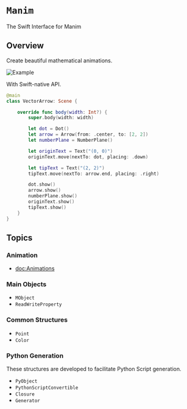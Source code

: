 # ``Manim``

The Swift Interface for Manim

## Overview

Create beautiful mathematical animations.

![Example](VectorArrow)

With Swift-native API.

```swift
@main
class VectorArrow: Scene {

    override func body(width: Int?) {
        super.body(width: width)

        let dot = Dot()
        let arrow = Arrow(from: .center, to: [2, 2])
        let numberPlane = NumberPlane()

        let originText = Text("(0, 0)")
        originText.move(nextTo: dot, placing: .down)

        let tipText = Text("(2, 2)")
        tipText.move(nextTo: arrow.end, placing: .right)

        dot.show()
        arrow.show()
        numberPlane.show()
        originText.show()
        tipText.show()
    }
}
```

## Topics

### Animation

- <doc:Animations>


### Main Objects
- ``MObject``
- ``ReadWriteProperty``

### Common Structures
- ``Point``
- ``Color``


### Python Generation
These structures are developed to facilitate Python Script generation.

- ``PyObject``
- ``PythonScriptConvertible``
- ``Closure``
- ``Generator``

